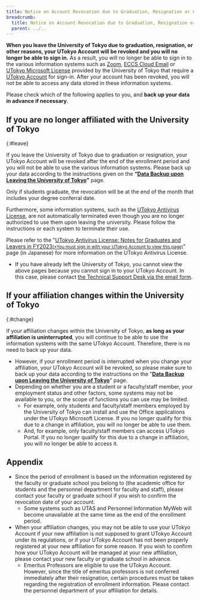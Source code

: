 ```yaml
---
title: Notice on Account Revocation due to Graduation, Resignation or Change of Affiliation
breadcrumb:
  title: Notice on Account Revocation due to Graduation, Resignation or Change of Affiliation
  parent: ../..
---
```


**When you leave the University of Tokyo due to graduation, resignation, or other reasons, your UTokyo Account will be revoked and you will no longer be able to sign in.** As a result, you will no longer be able to sign in to the various information systems such as [Zoom](/en/zoom/), [ECCS Cloud Email](/en/google/) or [UTokyo Microsoft License](/en/microsoft/) provided by the University of Tokyo that require a [UTokyo Account](/en/utokyo_account/) for sign-in. After your account has been revoked, you will not be able to access any data stored in these information systems.

Please check which of the following applies to you, and **back up your data in advance if necessary**.

## If you are no longer affiliated with the University of Tokyo
{:#leave}

If you leave the University of Tokyo due to graduation or resignation, your UTokyo Account will be revoked after the end of the enrollment period and you will not be able to use the various information systems. Please back up your data according to the instructions given on the **“[Data Backup upon Leaving the University of Tokyo](backup/)”** page.

Only if students graduate, the revocation will be at the end of the month that includes your degree conferral date.

Furthermore, some information systems, such as the [UTokyo Antivirus License](/en/antivirus/), are not automatically terminated even though you are no longer authorized to use them upon leaving the university. Please follow the instructions or each system to terminate their use.

Please refer to the "[UTokyo Antivirus License: Notes for Graduates and Leavers in FY2023<small>(*You must sign in with your UTokyo Account to view this page)</small>](https://univtokyo.sharepoint.com/:u:/s/antivirus/EWHWpO6rbANMnCDH3xtWQjcBtgwnBZ4G9KgIei0VlVSxtA)" page (in Japanese) for more information on the UTokyo Antivirus License.
- If you have already left the University of Tokyo, you cannot view the above pages because you cannot sign in to your UTokyo Account. In this case, please contact [the Technical Support Desk via the email form](/en/support/#email-form).

## If your affiliation changes within the University of Tokyo
{:#change}

If your affiliation changes within the University of Tokyo, **as long as your affiliation is uninterrupted**, you will continue to be able to use the information systems with the same UTokyo Account. Therefore, there is no need to back up your data.

- However, if your enrollment period is interrupted when you change your affiliation, your UTokyo Account will be revoked, so please make sure to back up your data according to the instructions on the "**[Data Backup upon Leaving the University of Tokyo](backup/)**" page.
- Depending on whether you are a student or a faculty/staff member, your employment status and other factors, some systems may not be available to you, or the scope of functions you can use may be limited.
    - For example, only students and faculty/staff members employed by the University of Tokyo can install and use the Office applications under the UTokyo Microsoft License. If you no longer qualify for this due to a change in affiliation, you will no longer be able to use them.
    - And, for example, only faculty/staff members can access UTokyo Portal. If you no longer qualify for this due to a change in affiliation, you will no longer be able to access it.

## Appendix

- Since the period of enrollment is based on the information registered by the faculty or graduate school you belong to (the academic office for students and the personnel department for faculty and staff), please contact your faculty or graduate school if you wish to confirm the revocation date of your account.
    - Some systems such as UTAS and Personnel Information MyWeb will become unavailable at the same time as the end of the enrollment period.
- When your affiliation changes, you may not be able to use your UTokyo Account if your new affiliation is not supposed to grant UTokyo Account under its regulations, or if your UTokyo Account has not been properly registered at your new affiliation for some reason. If you wish to confirm how your UTokyo Account will be managed at your new affiliation, please contact your new faculty or graduate school in advance.
    - Emeritus Professors are eligible to use the UTokyo Account. However, since the title of emeritus professors is not conferred immediately after their resignation, certain procedures must be taken regarding the registration of enrollment information. Please contact the personnel department of your affiliation for details.

